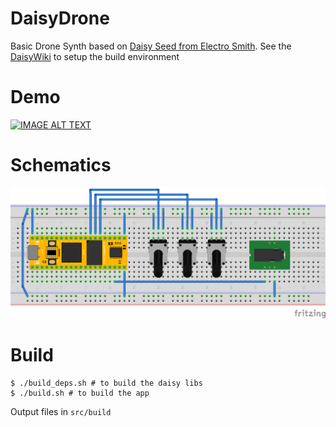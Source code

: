 # DaisyDrone

Basic Drone Synth based on [Daisy Seed from Electro Smith](https://www.electro-smith.com/daisy/daisy).
See the [DaisyWiki](https://github.com/electro-smith/DaisyWiki/wiki) to setup the build environment

# Demo

[![IMAGE ALT TEXT](http://img.youtube.com/vi/0pCuyUAaQdU/0.jpg)](https://youtu.be/0pCuyUAaQdU "Daisy Drone vid")

# Schematics

![Daisy Drone schem](res/DaisyDrone_bb.png)

# Build

```
$ ./build_deps.sh # to build the daisy libs
$ ./build.sh # to build the app
```

Output files in `src/build`
